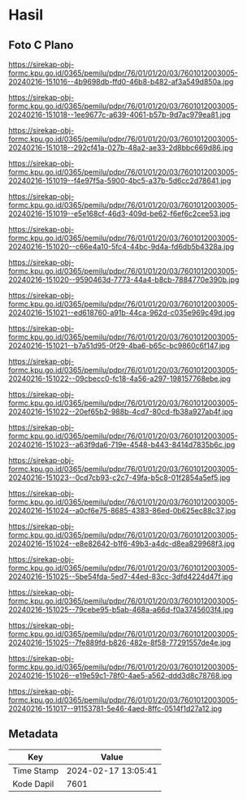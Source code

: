 # Hasil

## Foto C Plano

https://sirekap-obj-formc.kpu.go.id/0365/pemilu/pdpr/76/01/01/20/03/7601012003005-20240216-151016--4b9698db-ffd0-46b8-b482-af3a549d850a.jpg

https://sirekap-obj-formc.kpu.go.id/0365/pemilu/pdpr/76/01/01/20/03/7601012003005-20240216-151018--1ee9677c-a639-4061-b57b-9d7ac979ea81.jpg

https://sirekap-obj-formc.kpu.go.id/0365/pemilu/pdpr/76/01/01/20/03/7601012003005-20240216-151018--292cf41a-027b-48a2-ae33-2d8bbc669d86.jpg

https://sirekap-obj-formc.kpu.go.id/0365/pemilu/pdpr/76/01/01/20/03/7601012003005-20240216-151019--f4e97f5a-5900-4bc5-a37b-5d6cc2d78641.jpg

https://sirekap-obj-formc.kpu.go.id/0365/pemilu/pdpr/76/01/01/20/03/7601012003005-20240216-151019--e5e168cf-46d3-409d-be62-f6ef6c2cee53.jpg

https://sirekap-obj-formc.kpu.go.id/0365/pemilu/pdpr/76/01/01/20/03/7601012003005-20240216-151020--c66e4a10-5fc4-44bc-9d4a-fd6db5b4328a.jpg

https://sirekap-obj-formc.kpu.go.id/0365/pemilu/pdpr/76/01/01/20/03/7601012003005-20240216-151020--9590463d-7773-44a4-b8cb-7884770e390b.jpg

https://sirekap-obj-formc.kpu.go.id/0365/pemilu/pdpr/76/01/01/20/03/7601012003005-20240216-151021--ed618760-a91b-44ca-962d-c035e969c49d.jpg

https://sirekap-obj-formc.kpu.go.id/0365/pemilu/pdpr/76/01/01/20/03/7601012003005-20240216-151021--b7a51d95-0f29-4ba6-b65c-bc9860c6f147.jpg

https://sirekap-obj-formc.kpu.go.id/0365/pemilu/pdpr/76/01/01/20/03/7601012003005-20240216-151022--09cbecc0-fc18-4a56-a297-198157768ebe.jpg

https://sirekap-obj-formc.kpu.go.id/0365/pemilu/pdpr/76/01/01/20/03/7601012003005-20240216-151022--20ef65b2-988b-4cd7-80cd-fb38a927ab4f.jpg

https://sirekap-obj-formc.kpu.go.id/0365/pemilu/pdpr/76/01/01/20/03/7601012003005-20240216-151023--a63f9da6-719e-4548-b443-8414d7835b6c.jpg

https://sirekap-obj-formc.kpu.go.id/0365/pemilu/pdpr/76/01/01/20/03/7601012003005-20240216-151023--0cd7cb93-c2c7-49fa-b5c8-01f2854a5ef5.jpg

https://sirekap-obj-formc.kpu.go.id/0365/pemilu/pdpr/76/01/01/20/03/7601012003005-20240216-151024--a0cf6e75-8685-4383-86ed-0b625ec88c37.jpg

https://sirekap-obj-formc.kpu.go.id/0365/pemilu/pdpr/76/01/01/20/03/7601012003005-20240216-151024--e8e82642-b1f6-49b3-a4dc-d8ea829968f3.jpg

https://sirekap-obj-formc.kpu.go.id/0365/pemilu/pdpr/76/01/01/20/03/7601012003005-20240216-151025--5be54fda-5ed7-44ed-83cc-3dfd4224d47f.jpg

https://sirekap-obj-formc.kpu.go.id/0365/pemilu/pdpr/76/01/01/20/03/7601012003005-20240216-151025--79cebe95-b5ab-468a-a66d-f0a3745603f4.jpg

https://sirekap-obj-formc.kpu.go.id/0365/pemilu/pdpr/76/01/01/20/03/7601012003005-20240216-151025--7fe889fd-b826-482e-8f58-77291557de4e.jpg

https://sirekap-obj-formc.kpu.go.id/0365/pemilu/pdpr/76/01/01/20/03/7601012003005-20240216-151026--e19e59c1-78f0-4ae5-a562-ddd3d8c78768.jpg

https://sirekap-obj-formc.kpu.go.id/0365/pemilu/pdpr/76/01/01/20/03/7601012003005-20240216-151017--91153781-5e46-4aed-8ffc-0514f1d27a12.jpg


## Metadata

| Key        | Value               |
| ---------- | ------------------- |
| Time Stamp | 2024-02-17 13:05:41 |
| Kode Dapil | 7601                |



